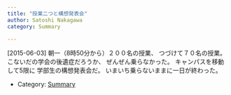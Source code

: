 ```yaml
---
title: "授業二つと構想発表会"
author: Satoshi Nakagawa
category: Summary

---
```


[2015-06-03]  朝一（8時50分から）２００名の授業、
つづけて７０名の授業。
こないだの学会の後遺症だろうか、
ぜんぜん乗らなかった。
キャンパスを移動して5限に
学部生の構想発表会だ。
いまいち乗らないままに一日が終わった。

- Category: [Summary](/categories.html#Summary)

